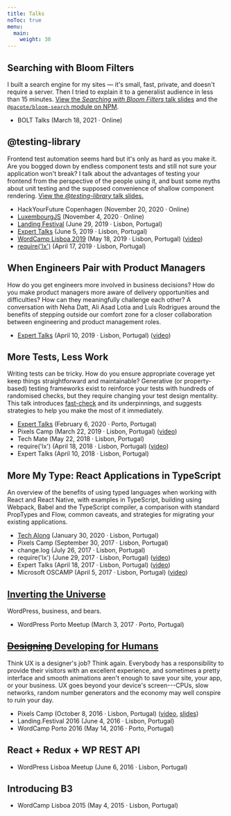 ```yaml
---
title: Talks
noToc: true
menu:
  main:
    weight: 30
---
```


## Searching with Bloom Filters

I built a search engine for my sites — it's small, fast, private, and doesn't require a server. Then I tried to explain it to a generalist audience in less than 15 minutes. [View the _Searching with Bloom Filters_ talk slides](https://goblindegook.github.io/talks/bloom-search.html) and the [`@pacote/bloom-search` module on NPM](https://www.npmjs.com/package/@pacote/bloom-search).

- BOLT Talks (March 18, 2021 · Online)

## @testing-library

Frontend test automation seems hard but it's only as hard as you make it. Are you bogged down by endless component tests and still not sure your application won't break? I talk about the advantages of testing your frontend from the perspective of the people using it, and bust some myths about unit testing and the supposed convenience of shallow component rendering. [View the _@testing-library_ talk slides.](https://goblindegook.github.io/talks/testing-library.html)

- HackYourFuture Copenhagen (November 20, 2020 · Online)
- [LuxembourgJS](https://www.meetup.com/luxembourgjs/events/272682228/) (November 4, 2020 · Online)
- [Landing Festival](https://landingfestival.com) (June 29, 2019 · Lisbon, Portugal)
- [Expert Talks](https://www.meetup.com/expert-talks-portugal/events/261679249/) (June 5, 2019 · Lisbon, Portugal)
- [WordCamp Lisboa 2019](https://2019.lisboa.wordcamp.org) (May 18, 2019 · Lisbon, Portugal) ([video](https://www.youtube.com/watch?v=LMy62Rk5wSo))
- [require('lx')](https://www.meetup.com/require-lx/events/260341405/) (April 17, 2019 · Lisbon, Portugal)

## When Engineers Pair with Product Managers

How do you get engineers more involved in business decisions? How do you make product managers more aware of delivery opportunities and difficulties? How can they meaningfully challenge each other? A conversation with Neha Datt, Ali Asad Lotia and Luís Rodrigues around the benefits of stepping outside our comfort zone for a closer collaboration between engineering and product management roles.

- [Expert Talks](https://www.meetup.com/expert-talks-portugal/events/260173064/) (April 10, 2019 · Lisbon, Portugal) ([video](https://www.youtube.com/watch?v=JJsH6DefxEQ))

## More Tests, Less Work

Writing tests can be tricky. How do you ensure appropriate coverage yet keep things straightforward and maintainable? Generative (or property-based) testing frameworks exist to reinforce your tests with hundreds of randomised checks, but they require changing your test design mentality. This talk introduces [fast-check](https://github.com/dubzzz/fast-check) and its underpinnings, and suggests strategies to help you make the most of it immediately.

- [Expert Talks](https://www.meetup.com/ExpertTalks-Porto/events/268172805/) (February 6, 2020 · Porto, Portugal)
- Pixels Camp (March 22, 2019 · Lisbon, Portugal) ([video](https://www.youtube.com/watch?v=-GOHtsxZNJw))
- Tech Mate (May 22, 2018 · Lisbon, Portugal)
- require('lx') (April 18, 2018 · Lisbon, Portugal) ([video](https://www.youtube.com/watch?v=PZskhUemFlc))
- Expert Talks (April 10, 2018 · Lisbon, Portugal)

## More My Type: React Applications in TypeScript

An overview of the benefits of using typed languages when working with React and React Native, with examples in TypeScript, building using Webpack, Babel and the TypeScript compiler, a comparison with standard PropTypes and Flow, common caveats, and strategies for migrating your existing applications.

- [Tech Along](https://www.eventbrite.com/e/tech-along-evident-tickets-90144720285) (January 30, 2020 · Lisbon, Portugal)
- Pixels Camp (September 30, 2017 · Lisbon, Portugal)
- change.log (July 26, 2017 · Lisbon, Portugal)
- require('lx') (June 29, 2017 · Lisbon, Portugal) ([video](https://www.youtube.com/watch?v=H2hMHgx-OUA))
- Expert Talks (April 18, 2017 · Lisbon, Portugal) ([video](https://www.youtube.com/watch?v=G7LU_4-NQlQ))
- Microsoft OSCAMP (April 5, 2017 · Lisbon, Portugal) ([video](https://channel9.msdn.com/Events/DXPortugal/OSCAMP-Open-Source-Software-powered-by-Bright-Pixel/More-My-Type-Developing-React-Applications-in-TypeScript))

## [Inverting the Universe](/2017/inverting-universe/)

WordPress, business, and bears.

- WordPress Porto Meetup (March 3, 2017 · Porto, Portugal)

## [<del>Designing</del> Developing for Humans](/2016/designing-developing-humans)

Think UX is a designer's job? Think again. Everybody has a responsibility to provide their visitors with an excellent experience, and sometimes a pretty interface and smooth animations aren't enough to save your site, your app, or your business. UX goes beyond your device's screen---CPUs, slow networks, random number generators and the economy may well conspire to ruin your day.

- Pixels Camp (October 8, 2016 · Lisbon, Portugal) ([video](https://www.youtube.com/watch?v=eBJd5TfIXrY), [slides](https://goblindegook.github.io/developing-for-humans/))
- Landing.Festival 2016 (June 4, 2016 · Lisbon, Portugal)
- WordCamp Porto 2016 (May 14, 2016 · Porto, Portugal)

## React + Redux + WP REST API

- WordPress Lisboa Meetup (June 6, 2016 · Lisbon, Portugal)

## Introducing B3

- WordCamp Lisboa 2015 (May 4, 2015 · Lisbon, Portugal)
